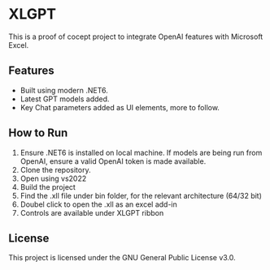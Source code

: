 # XLGPT

This is a proof of cocept project to integrate OpenAI features with Microsoft Excel.

## Features
- Built using modern .NET6.
- Latest GPT models added.
- Key Chat parameters added as UI elements, more to follow.


## How to Run
1. Ensure .NET6 is installed on local machine. If models are being run from OpenAI, ensure a valid OpenAI token is made available.
2. Clone the repository.
3. Open using vs2022
4. Build the project
5. Find the .xll file under bin folder, for the relevant architecture (64/32 bit)
6. Doubel click to open the .xll as an excel add-in
7. Controls are available under XLGPT ribbon


## License
This project is licensed under the GNU General Public License v3.0.
